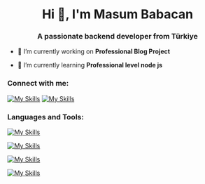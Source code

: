 <h1 align="center">Hi 👋, I'm Masum Babacan</h1>
<h3 align="center">A passionate backend developer from Türkiye</h3>


- 🔭 I’m currently working on **Professional Blog Project**

- 🌱 I’m currently learning **Professional level node js**

<h3 align="left">Connect with me:</h3>


[![My Skills](https://skillicons.dev/icons?i=twitter)](https://twitter.com/masumbabacan) [![My Skills](https://skillicons.dev/icons?i=linkedin)](https://www.linkedin.com/in/masum-babacan-469bb020b/)

<h3 align="left">Languages and Tools:</h3>

[![My Skills](https://skillicons.dev/icons?i=js,ts,html,css,jquery,bootstrap)](https://skillicons.dev)

[![My Skills](https://skillicons.dev/icons?i=nodejs,php,cs,dotnet)](https://skillicons.dev)

[![My Skills](https://skillicons.dev/icons?i=mongodb,mysql,postgresql,redis)](https://skillicons.dev)

[![My Skills](https://skillicons.dev/icons?i=vscode,visualstudio,git)](https://skillicons.dev)
